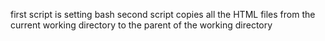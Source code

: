 first script is setting bash
second script copies all the HTML files from the current working directory to the parent of the working directory
